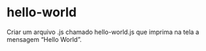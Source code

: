 # hello-world
Criar um arquivo .js chamado hello-world.js que imprima na tela a mensagem “Hello World”.

